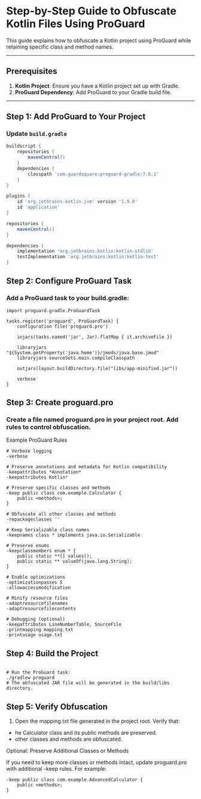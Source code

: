 # Step-by-Step Guide to Obfuscate Kotlin Files Using ProGuard

This guide explains how to obfuscate a Kotlin project using ProGuard while retaining specific class and method names.

---

## Prerequisites

1. **Kotlin Project**: Ensure you have a Kotlin project set up with Gradle.
2. **ProGuard Dependency**: Add ProGuard to your Gradle build file.

---

## Step 1: Add ProGuard to Your Project

### Update `build.gradle`

```gradle
buildscript {
    repositories {
        mavenCentral()
    }
    dependencies {
        classpath 'com.guardsquare:proguard-gradle:7.6.1'
    }
}

plugins {
    id 'org.jetbrains.kotlin.jvm' version '1.9.0'
    id 'application'
}

repositories {
    mavenCentral()
}

dependencies {
    implementation 'org.jetbrains.kotlin:kotlin-stdlib'
    testImplementation 'org.jetbrains.kotlin:kotlin-test'
}
```
## Step 2: Configure ProGuard Task

### Add a ProGuard task to your build.gradle:

```
import proguard.gradle.ProGuardTask

tasks.register('proguard', ProGuardTask) {
    configuration file('proguard.pro')

    injars(tasks.named('jar', Jar).flatMap { it.archiveFile })

    libraryjars "${System.getProperty('java.home')}/jmods/java.base.jmod"
    libraryjars sourceSets.main.compileClasspath

    outjars(layout.buildDirectory.file("libs/app-minified.jar"))

    verbose
}
```

## Step 3: Create proguard.pro

### Create a file named proguard.pro in your project root. Add rules to control obfuscation.

Example ProGuard Rules
```
# Verbose logging
-verbose

# Preserve annotations and metadata for Kotlin compatibility
-keepattributes *Annotation*
-keepattributes Kotlin*

# Preserve specific classes and methods
-keep public class com.example.Calculator {
    public <methods>;
}

# Obfuscate all other classes and methods
-repackageclasses ''

# Keep Serializable class names
-keepnames class * implements java.io.Serializable

# Preserve enums
-keepclassmembers enum * {
    public static **[] values();
    public static ** valueOf(java.lang.String);
}

# Enable optimizations
-optimizationpasses 5
-allowaccessmodification

# Minify resource files
-adaptresourcefilenames
-adaptresourcefilecontents

# Debugging (optional)
-keepattributes LineNumberTable, SourceFile
-printmapping mapping.txt
-printusage usage.txt
```

## Step 4: Build the Project
```

# Run the ProGuard task:
./gradlew proguard
# The obfuscated JAR file will be generated in the build/libs directory.
```

## Step 5: Verify Obfuscation
1.	Open the mapping.txt file generated in the project root.
Verify that:
- he Calculator class and its public methods are preserved.
- other classes and methods are obfuscated.

Optional: Preserve Additional Classes or Methods

If you need to keep more classes or methods intact, update proguard.pro with additional -keep rules. For example:

```
-keep public class com.example.AdvancedCalculator {
    public <methods>;
}
```




